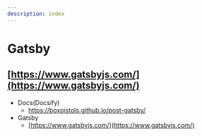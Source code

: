 ```yaml
---
description: index
---
```


# Gatsby

## [https://www.gatsbyjs.com/](https://www.gatsbyjs.com/) <a id="how-to-use-gatsby-cli"></a>

-   Docs(Docsify)
    -   https://boxpistols.github.io/post-gatsby/
-   Gatsby
    -   [https://www.gatsbyjs.com/](https://www.gatsbyjs.com/) <a id="how-to-use-gatsby-cli"></a>
